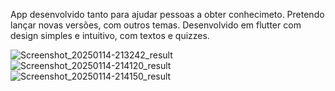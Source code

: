 App desenvolvido tanto para ajudar pessoas a obter conhecimeto. Pretendo lançar novas versões, com outros temas.
Desenvolvido em flutter com design simples e intuitivo, com textos e quizzes.


![Screenshot_20250114-213242_result](https://github.com/user-attachments/assets/71262fb7-ea58-4f62-9e6e-100649c2be98)
![Screenshot_20250114-214120_result](https://github.com/user-attachments/assets/379df064-fc8f-4c9d-ae81-be343fc9e50b)
![Screenshot_20250114-214150_result](https://github.com/user-attachments/assets/24552422-c2f4-42ad-9df2-7dff723682fe)

